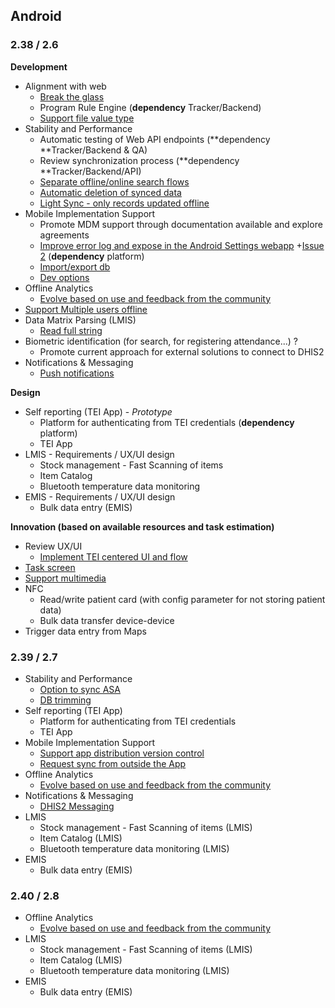 ## Android

### 2.38 / 2.6

**Development**

-   Alignment with web
    -   [Break the glass](https://jira.dhis2.org/browse/ANDROAPP-657)
    -   Program Rule Engine (**dependency** Tracker/Backend)
    -   [Support file value type](https://jira.dhis2.org/browse/ANDROAPP-1992)
-   Stability and Performance
    -   Automatic testing of Web API endpoints (**dependency **Tracker/Backend & QA)
    -   Review synchronization process (**dependency **Tracker/Backend/API)
    -   [Separate offline/online search flows](https://jira.dhis2.org/browse/ANDROAPP-4023)
    -   [Automatic deletion of synced data](https://jira.dhis2.org/browse/ANDROAPP-2957)
    -   [Light Sync - only records updated offline](https://jira.dhis2.org/browse/ANDROAPP-1702)
-   Mobile Implementation Support
    -   Promote MDM support through documentation available and explore agreements
    -   [Improve error log and expose in the Android Settings webapp](https://jira.dhis2.org/browse/ANDROAPP-1655) +[Issue 2](https://jira.dhis2.org/browse/ANDROAPP-1140) (**dependency** platform)
    -   [Import/export db](https://jira.dhis2.org/browse/ANDROAPP-2474)
    -   [Dev options](https://jira.dhis2.org/browse/ANDROAPP-1655)
-   Offline Analytics
    -   [Evolve based on use and feedback from the community](https://jira.dhis2.org/browse/ANDROAPP-2557)
-   [Support Multiple users offline](https://jira.dhis2.org/browse/ANDROAPP-653)
-   Data Matrix Parsing (LMIS)
    -   [Read full string](https://jira.dhis2.org/browse/ANDROAPP-4329)
-   Biometric identification (for search, for registering attendance...) ?
    -   Promote current approach for external solutions to connect to DHIS2
-   Notifications & Messaging
    -   [Push notifications](https://jira.dhis2.org/browse/ANDROAPP-2962)

**Design**

-   Self reporting (TEI App) - _Prototype_
    -   Platform for authenticating from TEI credentials (**dependency** platform)
    -   TEI App
-   LMIS - Requirements / UX/UI design
    -   Stock management - Fast Scanning of items
    -   Item Catalog
    -   Bluetooth temperature data monitoring
-   EMIS - Requirements / UX/UI design
    -   Bulk data entry (EMIS)

**Innovation (based on available resources and task estimation)**

-   Review UX/UI
    -   [Implement TEI centered UI and flow](https://jira.dhis2.org/browse/ANDROAPP-4019)
-   [Task screen](https://jira.dhis2.org/browse/ANDROAPP-3427)
-   [Support multimedia](https://jira.dhis2.org/browse/ANDROAPP-3697)
-   NFC
    -   Read/write patient card (with config parameter for not storing patient data)
    -   Bulk data transfer device-device
-   Trigger data entry from Maps

### 2.39 / 2.7

-   Stability and Performance
    -   [Option to sync ASA](https://jira.dhis2.org/browse/ANDROAPP-2959)
    -   [DB trimming](https://jira.dhis2.org/browse/ANDROAPP-2912)
-   Self reporting (TEI App)
    -   Platform for authenticating from TEI credentials
    -   TEI App
-   Mobile Implementation Support
    -   [Support app distribution version control](https://jira.dhis2.org/browse/ANDROAPP-2912)
    -   [Request sync from outside the App](https://jira.dhis2.org/browse/ANDROAPP-2899)
-   Offline Analytics
    -   [Evolve based on use and feedback from the community](https://jira.dhis2.org/browse/ANDROAPP-2557)
-   Notifications & Messaging
    -   [DHIS2 Messaging](https://jira.dhis2.org/browse/ANDROAPP-694)
-   LMIS
    -   Stock management - Fast Scanning of items (LMIS)
    -   Item Catalog (LMIS)
    -   Bluetooth temperature data monitoring (LMIS)
-   EMIS
    -   Bulk data entry (EMIS)

### 2.40 / 2.8

-   Offline Analytics
    -   [Evolve based on use and feedback from the community](https://jira.dhis2.org/browse/ANDROAPP-2557)
-   LMIS
    -   Stock management - Fast Scanning of items (LMIS)
    -   Item Catalog (LMIS)
    -   Bluetooth temperature data monitoring (LMIS)
-   EMIS
    -   Bulk data entry (EMIS)
